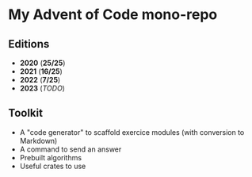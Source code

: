 # My Advent of Code mono-repo

## Editions

- **2020** (**25/25**)
- **2021** (**16/25**)
- **2022** (**7/25**)
- **2023** (_TODO_)

## Toolkit

- A "code generator" to scaffold exercice modules (with conversion to Markdown)
- A command to send an answer
- Prebuilt algorithms
- Useful crates to use

